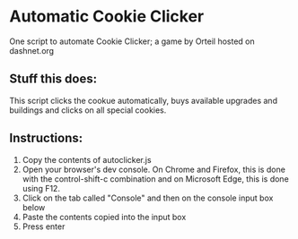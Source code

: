 # Automatic Cookie Clicker
One script to automate Cookie Clicker; a game by Orteil hosted on dashnet.org

## Stuff this does:
This script clicks the cookue automatically, buys available upgrades and buildings and clicks on all special cookies.

## Instructions:
1) Copy the contents of autoclicker.js
2) Open your browser's dev console. On Chrome and Firefox, this is done with the control-shift-c combination and on Microsoft Edge, this is done using F12.
3) Click on the tab called "Console" and then on the console input box below 
4) Paste the contents copied into the input box
5) Press enter
